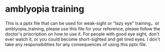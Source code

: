 # amblyopia training
This is a pptx file that can be used for weak-sight or "lazy eye" training，or amblyopia_training, please use this file for your reference, please follow the doctor's priscription on how to use it. For people with good eye sight, don't ever watch it, or you could become short-sighted and get tired eyes. I don't take any responsibilities for any consequences of using this pptx file. 

